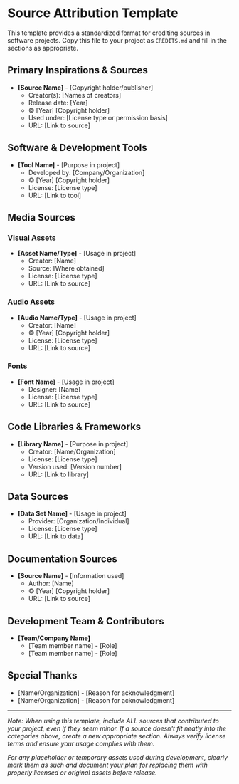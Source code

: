 # Source Attribution Template

This template provides a standardized format for crediting sources in software projects. Copy this file to your project as `CREDITS.md` and fill in the sections as appropriate.

## Primary Inspirations & Sources
- **[Source Name]** - [Copyright holder/publisher]
  - Creator(s): [Names of creators]
  - Release date: [Year]
  - © [Year] [Copyright holder]
  - Used under: [License type or permission basis]
  - URL: [Link to source]

## Software & Development Tools
- **[Tool Name]** - [Purpose in project]
  - Developed by: [Company/Organization]
  - © [Year] [Copyright holder]
  - License: [License type]
  - URL: [Link to tool]

## Media Sources
### Visual Assets
- **[Asset Name/Type]** - [Usage in project]
  - Creator: [Name]
  - Source: [Where obtained]
  - License: [License type]
  - URL: [Link to source]

### Audio Assets
- **[Audio Name/Type]** - [Usage in project]
  - Creator: [Name]
  - © [Year] [Copyright holder]
  - License: [License type]
  - URL: [Link to source]

### Fonts
- **[Font Name]** - [Usage in project]
  - Designer: [Name]
  - License: [License type]
  - URL: [Link to source]

## Code Libraries & Frameworks
- **[Library Name]** - [Purpose in project]
  - Creator: [Name/Organization]
  - License: [License type]
  - Version used: [Version number]
  - URL: [Link to library]

## Data Sources
- **[Data Set Name]** - [Usage in project]
  - Provider: [Organization/Individual]
  - License: [License type]
  - URL: [Link to data]

## Documentation Sources
- **[Source Name]** - [Information used]
  - Author: [Name]
  - © [Year] [Copyright holder]
  - URL: [Link to source]

## Development Team & Contributors
- **[Team/Company Name]**
  - [Team member name] - [Role]
  - [Team member name] - [Role]

## Special Thanks
- [Name/Organization] - [Reason for acknowledgment]
- [Name/Organization] - [Reason for acknowledgment]

---

*Note: When using this template, include ALL sources that contributed to your project, even if they seem minor. If a source doesn't fit neatly into the categories above, create a new appropriate section. Always verify license terms and ensure your usage complies with them.*

*For any placeholder or temporary assets used during development, clearly mark them as such and document your plan for replacing them with properly licensed or original assets before release.*
